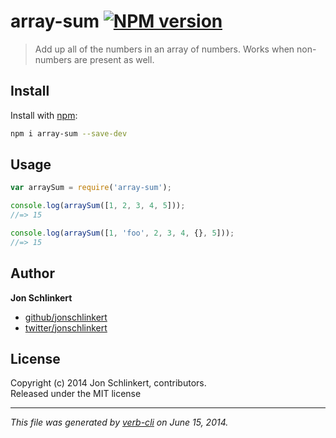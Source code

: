 # array-sum [![NPM version](https://badge.fury.io/js/array-sum.png)](http://badge.fury.io/js/array-sum)

> Add up all of the numbers in an array of numbers. Works when non-numbers are present as well.

## Install
Install with [npm](npmjs.org):

```bash
npm i array-sum --save-dev
```

## Usage

```js
var arraySum = require('array-sum');

console.log(arraySum([1, 2, 3, 4, 5]));
//=> 15

console.log(arraySum([1, 'foo', 2, 3, 4, {}, 5]));
//=> 15
```

## Author

**Jon Schlinkert**
 
+ [github/jonschlinkert](https://github.com/jonschlinkert)
+ [twitter/jonschlinkert](http://twitter.com/jonschlinkert) 

## License
Copyright (c) 2014 Jon Schlinkert, contributors.  
Released under the MIT license

***

_This file was generated by [verb-cli](https://github.com/assemble/verb-cli) on June 15, 2014._